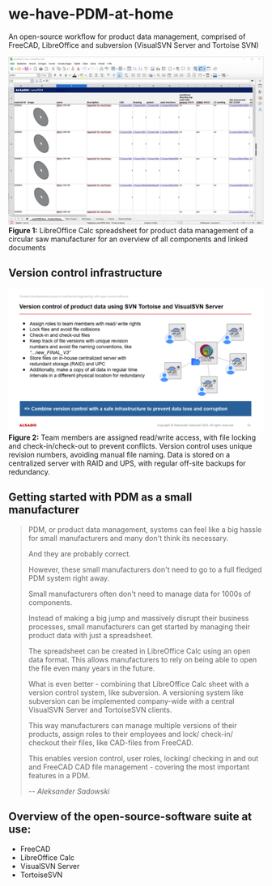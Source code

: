 # we-have-PDM-at-home
An open-source workflow for product data management, comprised of FreeCAD, LibreOffice and subversion (VisualSVN Server and Tortoise SVN)

![libreoffice calc pdm with component overview and linked documents](libreorffice-pdm.png)
**Figure 1:** LibreOffice Calc spreadsheet for product data management of a circular saw manufacturer for an overview of all components and linked documents

## Version control infrastructure
![pdm-version-control-subversion-visualsvn-server-tortoise-svn](pdm-version-control-subversion-visualsvn-server-tortoise-svn.png)
**Figure 2:** Team members are assigned read/write access, with file locking and check-in/check-out to prevent conflicts. Version control uses unique revision numbers, avoiding manual file naming. Data is stored on a centralized server with RAID and UPS, with regular off-site backups for redundancy.

## Getting started with PDM as a small manufacturer

> PDM, or product data management, systems can feel like a big hassle for small manufacturers and many don't think its necessary.
>
> And they are probably correct.
>
>  However, these small manufacturers don't need to go to a full fledged PDM system right away.
>
> Small manufacturers often don't need to manage data for 1000s of components.
>
> Instead of making a big jump and massively disrupt their business processes, small manufacturers can get started by managing their product data with just a spreadsheet.
>
> The spreadsheet can be created in LibreOffice Calc using an open data format. This allows manufacturers to rely on being able to open the file even many years in the future.
>
> What is even better - combining that LibreOffice Calc sheet with a version control system, like subversion. A versioning system like subversion can be implemented company-wide with a central VisualSVN Server and TortoiseSVN clients.
>
> This way manufacturers can manage multiple versions of their products, assign roles to their employees and lock/ check-in/ checkout their files, like CAD-files from FreeCAD.
>
> This enables version control, user roles, locking/ checking in and out and FreeCAD CAD file management - covering the most important features in a PDM.
>
> -- <cite>Aleksander Sadowski</cite>


## Overview of the open-source-software suite at use:
- FreeCAD
- LibreOffice Calc
- VisualSVN Server
- TortoiseSVN
